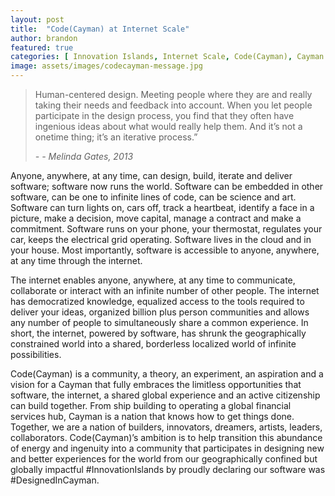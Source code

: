 ```yaml
---
layout: post
title:  "Code(Cayman) at Internet Scale"
author: brandon
featured: true
categories: [ Innovation Islands, Internet Scale, Code(Cayman), Cayman Islands ]
image: assets/images/codecayman-message.jpg
---
```

> Human-centered design. Meeting people where they are and really taking their needs and feedback into account. When you let people participate in the design process, you find that they often have ingenious ideas about what would really help them. And it’s not a onetime thing; it’s an iterative process.”
>
> <cite>- -	Melinda Gates, 2013</cite>

Anyone, anywhere, at any time, can design, build, iterate and deliver software; software now runs the world. Software can be embedded in other software, can be one to infinite lines of code, can be science and art. Software can turn lights on, cars off, track a heartbeat, identify a face in a picture, make a decision, move capital, manage a contract and make a commitment. Software runs on your phone, your thermostat, regulates your car, keeps the electrical grid operating. Software lives in the cloud and in your house. Most importantly, software is accessible to anyone, anywhere, at any time through the internet.

The internet enables anyone, anywhere, at any time to communicate, collaborate or interact with an infinite number of other people. The internet has democratized knowledge, equalized access to the tools required to deliver your ideas, organized billion plus person communities and allows any number of people to simultaneously share a common experience. In short, the internet, powered by software, has shrunk the geographically constrained world into a shared, borderless localized world of infinite possibilities. 

Code(Cayman) is a community, a theory, an experiment, an aspiration and a vision for a Cayman that fully embraces the limitless opportunities that software, the internet, a shared global experience and an active citizenship can build together. From ship building to operating a global financial services hub, Cayman is a nation that knows how to get things done. Together, we are a nation of builders, innovators, dreamers, artists, leaders, collaborators. Code(Cayman)’s ambition is to help transition this abundance of energy and ingenuity into a community that participates in designing new and better experiences for the world from our geographically confined but globally impactful #InnovationIslands by proudly declaring our software was #DesignedInCayman.
